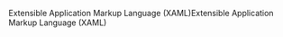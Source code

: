 <span data-ttu-id="48cab-101">Extensible Application Markup Language (XAML)</span><span class="sxs-lookup"><span data-stu-id="48cab-101">Extensible Application Markup Language (XAML)</span></span>